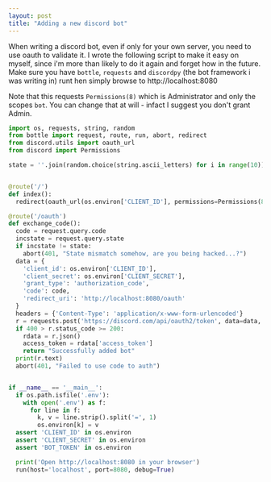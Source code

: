 ```yaml
---
layout: post
title: "Adding a new discord bot"
---
```


When writing a discord bot, even if only for your own server, you need to use oauth to validate it. I wrote the following script to make it easy on myself, since i'm more than likely to do it again and forget how in the future. Make sure you have `bottle`, `requests` and `discordpy` (the bot framework i was writing in) runt hen simply browse to http://localhost:8080

Note that this requests `Permissions(8)` which is Administrator and only the scopes `bot`. You can change that at will - infact I suggest you don't grant Admin.

```python
import os, requests, string, random
from bottle import request, route, run, abort, redirect
from discord.utils import oauth_url
from discord import Permissions

state = ''.join(random.choice(string.ascii_letters) for i in range(10))


@route('/')
def index():
  redirect(oauth_url(os.environ['CLIENT_ID'], permissions=Permissions(8), redirect_uri='http://localhost:8080/oauth', scopes=['bot'], state=state))

@route('/oauth')
def exchange_code():
  code = request.query.code
  incstate = request.query.state
  if incstate != state:
    abort(401, "State mismatch somehow, are you being hacked...?")
  data = {
    'client_id': os.environ['CLIENT_ID'],
    'client_secret': os.environ['CLIENT_SECRET'],
    'grant_type': 'authorization_code',
    'code': code,
    'redirect_uri': 'http://localhost:8080/oauth'
  }
  headers = {'Content-Type': 'application/x-www-form-urlencoded'}
  r = requests.post('https://discord.com/api/oauth2/token', data=data, headers=headers)
  if 400 > r.status_code >= 200:
    rdata = r.json()
    access_token = rdata['access_token']
    return "Successfully added bot"
  print(r.text)
  abort(401, "Failed to use code to auth")


if __name__ == '__main__':
  if os.path.isfile('.env'):
    with open('.env') as f:
      for line in f:
        k, v = line.strip().split('=', 1)
        os.environ[k] = v
  assert 'CLIENT_ID' in os.environ
  assert 'CLIENT_SECRET' in os.environ
  assert 'BOT_TOKEN' in os.environ

  print('Open http://localhost:8080 in your browser')
  run(host='localhost', port=8080, debug=True)


```
